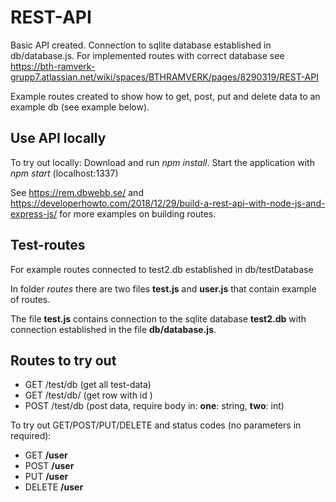 REST-API
==========
Basic API created. Connection to sqlite database established in db/database.js. For implemented routes
with correct database see https://bth-ramverk-grupp7.atlassian.net/wiki/spaces/BTHRAMVERK/pages/8290319/REST-API

Example routes created to show how to get, post, put and delete data to an example db (see example below).

Use API locally
-------------
To try out locally: Download and run *npm install*. Start the application with *npm start* (localhost:1337)

See https://rem.dbwebb.se/ and https://developerhowto.com/2018/12/29/build-a-rest-api-with-node-js-and-express-js/ for more examples on building routes.

Test-routes
-------------
For example routes connected to test2.db established in db/testDatabase

In folder *routes* there are two files **test.js** and **user.js** that contain example of routes.

The file **test.js** contains connection to the sqlite database **test2.db** with connection
established in the file **db/database.js**.

Routes to try out
------------------
- GET /test/db (get all test-data)
- GET /test/db/<id> (get row with id <id>)
- POST /test/db (post data, require body in: **one**: string, **two**: int)

To try out GET/POST/PUT/DELETE and status codes (no parameters in required):
- GET **/user**
- POST **/user**
- PUT **/user**
- DELETE **/user**
